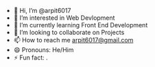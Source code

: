 - 👋 Hi, I’m @arpit6017
- 👀 I’m interested in Web Devlopment 
- 🌱 I’m currently learning Front End Development
- 💞️ I’m looking to collaborate on Projects
- 📫 How to reach me arpit6017@gmail.com 
- 😄 Pronouns: He/Him
- ⚡ Fun fact: .

<!---
arpit6017/arpit6017 is a ✨ special ✨ repository because its `README.md` (this file) appears on your GitHub profile.
You can click the Preview link to take a look at your changes.
--->
